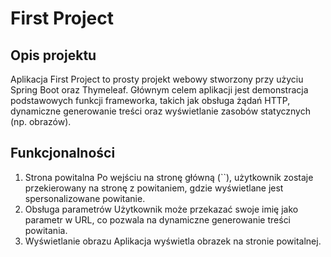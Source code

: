 # First Project

## Opis projektu

Aplikacja First Project to prosty projekt webowy stworzony przy użyciu Spring Boot oraz Thymeleaf. Głównym celem aplikacji jest demonstracja podstawowych funkcji frameworka, takich jak obsługa żądań HTTP, dynamiczne generowanie treści oraz wyświetlanie zasobów statycznych (np. obrazów).

## Funkcjonalności

1. Strona powitalna Po wejściu na stronę główną (``), użytkownik zostaje przekierowany na stronę z powitaniem, gdzie wyświetlane jest spersonalizowane powitanie.
2. Obsługa parametrów Użytkownik może przekazać swoje imię jako parametr w URL, co pozwala na dynamiczne generowanie treści powitania.
3. Wyświetlanie obrazu Aplikacja wyświetla obrazek na stronie powitalnej.


